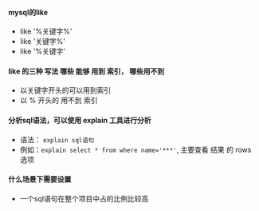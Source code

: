 #### mysql的like

- like '%关键字%'
- like '关键字%'
- like '%关键字'



#### like 的三种 写法 哪些 能够 用到 索引， 哪些用不到

- 以关键字开头的可以用到索引
- 以 % 开头的 用不到 索引



#### 分析sql语法，可以使用 explain 工具进行分析

- 语法：  `explain sql语句`
- 例如：`explain select * from where name='***'`,  主要查看 结果 的 rows 选项



#### 什么场景下需要设置

- 一个sql语句在整个项目中占的比例比较高